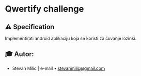 # Qwertify challenge

## :warning: Specification
Implementirati android aplikaciju koja se koristi za čuvanje lozinki. 

## :mortar_board: Autor:
* Stevan Milic         | e-mail &bull; stevanmilic@gmail.com
